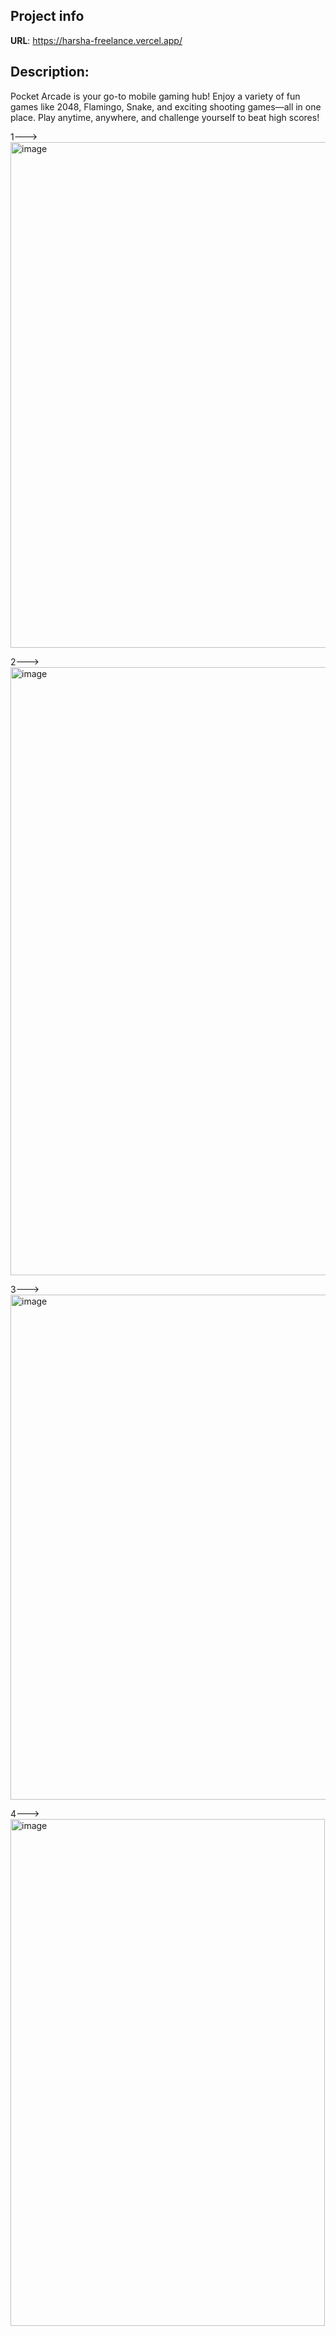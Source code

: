 
## Project info

**URL**: https://harsha-freelance.vercel.app/

## Description:
Pocket Arcade is your go-to mobile gaming hub! Enjoy a variety of fun games like 2048, Flamingo, Snake, and exciting shooting games—all in one place. Play anytime, anywhere, and challenge yourself to beat high scores!

1---> <img width="505" height="809" alt="image" src="https://github.com/user-attachments/assets/68c86d81-7eee-4771-ac95-8788fc5ab379" />

2---> <img width="510" height="973" alt="image" src="https://github.com/user-attachments/assets/2c0c90b1-14a8-4d4b-a9f6-f6bbf0317fcc" />

3---> <img width="507" height="808" alt="image" src="https://github.com/user-attachments/assets/fe8f6ce3-3672-46a9-a8cc-692b42be7c4c" />

4---> <img width="503" height="811" alt="image" src="https://github.com/user-attachments/assets/4dacbab7-affa-43ef-adc8-c7757f12d64c" />


